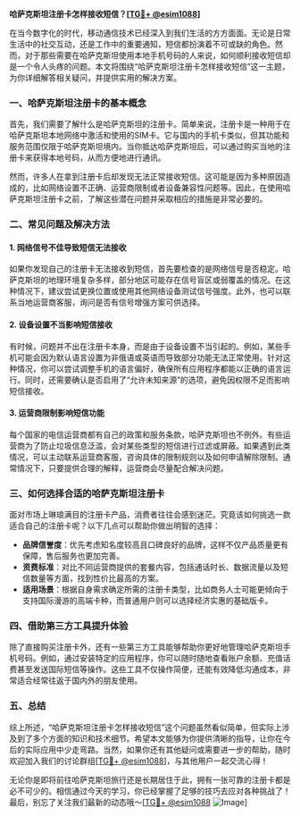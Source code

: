 **哈萨克斯坦注册卡怎样接收短信？[[TG💪+ @esim1088](https://t.me/s/esim1088)]**

在当今数字化的时代，移动通信技术已经深入到我们生活的方方面面。无论是日常生活中的社交互动，还是工作中的重要通知，短信都扮演着不可或缺的角色。然而，对于那些需要在哈萨克斯坦使用本地手机号码的人来说，如何顺利接收短信却是一个令人头疼的问题。本文将围绕“哈萨克斯坦注册卡怎样接收短信”这一主题，为你详细解答相关疑问，并提供实用的解决方案。

### **一、哈萨克斯坦注册卡的基本概念**

首先，我们需要了解什么是哈萨克斯坦的注册卡。简单来说，注册卡是一种用于在哈萨克斯坦本地网络中激活和使用的SIM卡。它与国内的手机卡类似，但其功能和服务范围仅限于哈萨克斯坦境内。当你抵达哈萨克斯坦后，可以通过购买当地的注册卡来获得本地号码，从而方便地进行通讯。

然而，许多人在拿到注册卡后却发现无法正常接收短信。这可能是因为多种原因造成的，比如网络设置不正确、运营商限制或者设备兼容性问题等。因此，在使用哈萨克斯坦注册卡之前，了解这些潜在问题并采取相应的措施是非常必要的。

### **二、常见问题及解决方法**

#### **1. 网络信号不佳导致短信无法接收**

如果你发现自己的注册卡无法接收到短信，首先要检查的是网络信号是否稳定。哈萨克斯坦的地理环境复杂多样，部分地区可能存在信号盲区或弱覆盖的情况。在这种情况下，建议尝试更换位置或使用其他网络设备测试信号强度。此外，也可以联系当地运营商客服，询问是否有信号增强方案可供选择。

#### **2. 设备设置不当影响短信接收**

有时候，问题并不出在注册卡本身，而是由于设备设置不当引起的。例如，某些手机可能会因为默认语言设置为非俄语或英语而导致部分功能无法正常使用。针对这种情况，你可以尝试调整手机的语言偏好，确保所有应用程序都能以正确的语言运行。同时，还需要确认是否启用了“允许未知来源”的选项，避免因权限不足而影响短信接收。

#### **3. 运营商限制影响短信功能**

每个国家的电信运营商都有自己的政策和服务条款，哈萨克斯坦也不例外。有些运营商为了防止垃圾信息泛滥，会对某些类型的短信进行过滤或屏蔽。如果遇到此类情况，可以主动联系运营商客服，咨询具体的限制规则以及如何申请解除限制。通常情况下，只要提供合理的解释，运营商会尽量配合解决问题。

### **三、如何选择合适的哈萨克斯坦注册卡**

面对市场上琳琅满目的注册卡产品，消费者往往会感到迷茫。究竟该如何挑选一款适合自己的注册卡呢？以下几点可以帮助你做出明智的选择：

- **品牌信誉度**：优先考虑知名度较高且口碑良好的品牌，这样不仅产品质量更有保障，售后服务也更加完善。
- **资费标准**：对比不同运营商提供的套餐内容，包括通话时长、数据流量以及短信数量等方面，找到性价比最高的方案。
- **适用场景**：根据自身需求确定所需的注册卡类型，比如商务人士可能更倾向于支持国际漫游的高端卡种，而普通用户则可以选择经济实惠的基础版卡。

### **四、借助第三方工具提升体验**

除了直接购买注册卡外，还有一些第三方工具能够帮助你更好地管理哈萨克斯坦手机号码。例如，通过安装特定的应用程序，你可以随时随地查看账户余额、充值话费甚至发送国际短信等操作。这些工具不仅操作简便，还能有效降低沟通成本，非常适合经常往返于国内外的朋友使用。

### **五、总结**

综上所述，“哈萨克斯坦注册卡怎样接收短信”这个问题虽然看似简单，但实际上涉及到了多个方面的知识和技术细节。希望本文能够为你提供清晰的指导，让你在今后的实际应用中少走弯路。当然，如果你还有其他疑问或需要进一步的帮助，随时欢迎加入我们的讨论群组[[TG💪+ @esim1088](https://t.me/s/esim1088)]，与其他用户一起交流心得！

无论你是即将前往哈萨克斯坦旅行还是长期居住于此，拥有一张可靠的注册卡都是必不可少的。相信通过今天的学习，你已经掌握了足够的技巧去应对各种挑战了！最后，别忘了关注我们最新的动态哦～[[TG💪+ @esim1088](https://t.me/s/esim1088) ![Image](https://i.postimg.cc/4NQfJmqS/Snipaste-2025-05-13-00-14-12.png)]